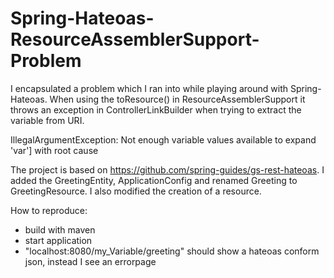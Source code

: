 # Spring-Hateoas-ResourceAssemblerSupport-Problem
I encapsulated a problem which I ran into while playing around with Spring-Hateoas. When using the toResource() in ResourceAssemblerSupport it throws an exception in ControllerLinkBuilder when trying to extract the variable from URI.

IllegalArgumentException: Not enough variable values available to expand 'var'] with root cause

The project is based on https://github.com/spring-guides/gs-rest-hateoas. I added the GreetingEntity, ApplicationConfig and renamed Greeting to GreetingResource. I also modified the creation of a resource.

How to reproduce:

* build with maven
* start application
* "localhost:8080/my_Variable/greeting" should show a hateoas conform json, instead I see an errorpage
